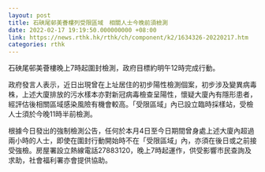 ```yaml
---
layout: post
title: 石硤尾邨美薈樓列受限區域　相關人士今晚前須檢測
date: 2022-02-17 19:19:50.000000000 +08:00
link: https://news.rthk.hk/rthk/ch/component/k2/1634326-20220217.htm
categories: rthk
---
```


石硤尾邨美薈樓晚上7時起圍封檢測，政府目標約明午12時完成行動。

政府發言人表示，近日出現曾在上址居住的初步陽性檢測個案，初步涉及變異病毒株，上述大廈排放的污水樣本亦對新冠病毒檢查呈陽性，懷疑大廈內有隱形患者，經評估後相關區域感染風險有機會較高。「受限區域」內已設立臨時採樣站，受檢人士須於今晚11時半前檢測。

根據今日發出的強制檢測公告，任何於本月4日至今日期間曾身處上述大廈內超過兩小時的人士，即使在圍封行動開始時不在「受限區域」內，亦須在後日或之前接受強檢。房屋署設立熱線電話27883120，晚上7時起運作，供受影響市民查詢及求助，社會福利署亦會提供協助。
